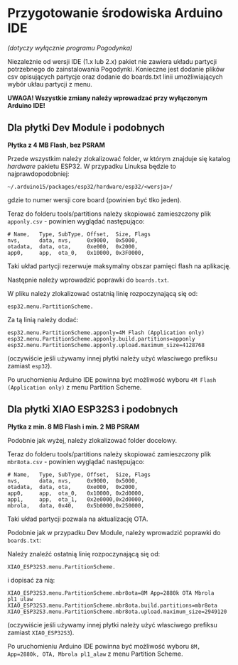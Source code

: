 # Przygotowanie środowiska Arduino IDE

_(dotyczy wyłącznie programu Pogodynka)_

Niezależnie od wersji IDE (1.x lub 2.x) pakiet nie zawiera układu
partycji potrzebnego do zainstalowania Pogodynki. Konieczne jest
dodanie plików csv  opisujących partycje oraz dodanie do boards.txt
linii umożliwiających wybór ukłau partycji z menu.

__UWAGA! Wszystkie zmiany należy wprowadzać przy wyłączonym Arduino IDE!__

## Dla płytki Dev Module i podobnych

__Płytka z 4 MB Flash, bez PSRAM__

Przede wszystkim należy zlokalizować folder, w którym znajduje się katalog
_hardware_ pakietu ESP32. W przypadku Linuksa będzie to najprawdopodobniej:

```
~/.arduino15/packages/esp32/hardware/esp32/<wersja>/
```

gdzie <wersja> to numer wersji core board (powinien być tlko jeden).

Teraz do folderu tools/partitions należy skopiować zamieszczony plik
```apponly.csv``` - powinien wyglądać następująco:

```
# Name,   Type, SubType, Offset,  Size, Flags
nvs,      data, nvs,     0x9000,  0x5000,
otadata,  data, ota,     0xe000,  0x2000,
app0,     app,  ota_0,   0x10000, 0x3F0000,
``` 

Taki układ partycji rezerwuje maksymalny obszar pamięci flash na aplikację.

Następnie należy wprowadzić poprawki do ```boards.txt```.

W pliku należy zlokalizować ostatnią linię rozpoczynającą się od:

```
esp32.menu.PartitionScheme.
```

Za tą linią należy dodać:

```
esp32.menu.PartitionScheme.apponly=4M Flash (Application only)
esp32.menu.PartitionScheme.apponly.build.partitions=apponly
esp32.menu.PartitionScheme.apponly.upload.maximum_size=4128768

```

(oczywiście jeśli używamy innej płytki należy użyć
własciwego prefiksu zamiast ```esp32```).

Po uruchomieniu Arduino IDE powinna być możliwość wyboru ```4M Flash (Application only)``` z menu Partition Scheme.

## Dla płytki XIAO ESP32S3 i podobnych

__Płytka z min. 8 MB Flash i min. 2 MB PSRAM__

Podobnie jak wyżej, należy zlokalizować folder docelowy.

Teraz do folderu tools/partitions należy skopiować zamieszczony plik
```mbr8ota.csv``` - powinien wyglądać następująco:

```
# Name,   Type, SubType, Offset,  Size, Flags
nvs,      data, nvs,     0x9000,  0x5000,
otadata,  data, ota,     0xe000,  0x2000,
app0,     app,  ota_0,   0x10000, 0x2d0000,
app1,     app,  ota_1,   0x2e0000,0x2d0000,
mbrola,   data, 0x40,    0x5b0000,0x250000,
```
Taki układ partycji pozwala na aktualizację OTA.

Podobnie jak w przypadku Dev Module, należy wprowadzić poprawki do ```boards.txt```:

Należy znaleźć ostatnią linię rozpoczynającą się od:
```
XIAO_ESP32S3.menu.PartitionScheme.
```

i dopisać za nią:

```
XIAO_ESP32S3.menu.PartitionScheme.mbr8ota=8M App=2880k OTA Mbrola pl1_ulaw
XIAO_ESP32S3.menu.PartitionScheme.mbr8ota.build.partitions=mbr8ota
XIAO_ESP32S3.menu.PartitionScheme.mbr8ota.upload.maximum_size=2949120
```

(oczywiście jeśli używamy innej płytki należy użyć
własciwego prefiksu zamiast ```XIAO_ESP32S3```).

Po uruchomieniu Arduino IDE powinna być możliwość
wyboru ```8M, App=2880k, OTA, Mbrola pl1_alaw``` z menu Partition Scheme.


